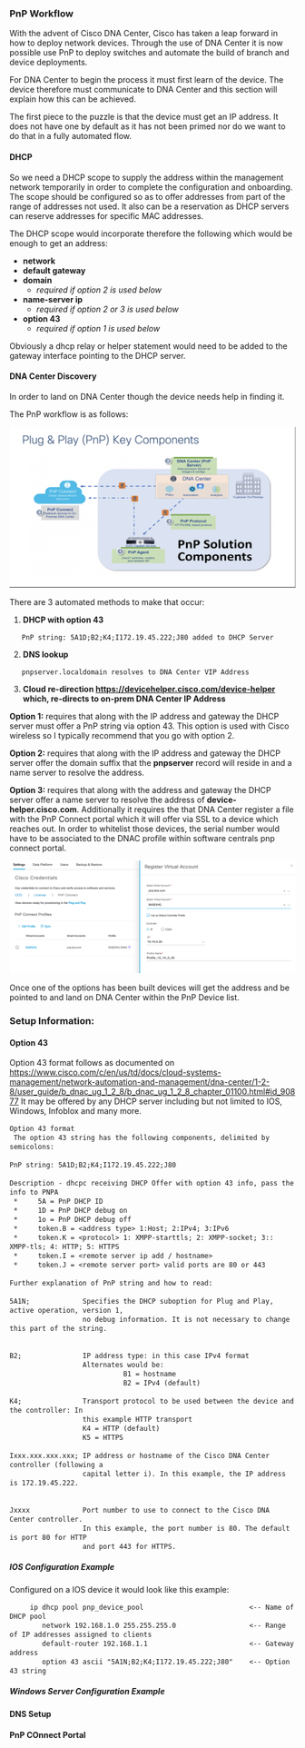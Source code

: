 ### PnP Workflow
With the advent of Cisco DNA Center, Cisco has taken a leap forward in how to deploy network devices. Through the use of DNA Center it is now possible use PnP to deploy switches and automate the build of branch and device deployments.

For DNA Center to begin the process it must first learn of the device. The device therefore must communicate to DNA Center and this section will explain how this can be achieved.

The first piece to the puzzle is that the device must get an IP address. It does not have one by default as it has not been primed nor do we want to do that in a fully automated flow.

#### DHCP
So we need a DHCP scope to supply the address within the management network temporarily in order to complete the configuration and onboarding. The scope should be configured so as to offer addresses from part of the range of addresses not used. It also can be a reservation as DHCP servers can reserve addresses for specific MAC addresses. 

The DHCP scope would incorporate therefore the following which would be enough to get an address:
* **network**
* **default gateway**
* **domain**                
  - *required if option 2 is used below*
* **name-server ip**        
  - *required if option 2 or 3 is used below*
* **option 43**             
  - *required if option 1 is used below*

Obviously a dhcp relay or helper statement would need to be added to the gateway interface pointing to the DHCP server.

#### DNA Center Discovery
In order to land on DNA Center though the device needs help in finding it. 

The PnP workflow is as follows:

![json](images/pnp-workflows.png?raw=true "Import JSON")

There are 3 automated methods to make that occur:

1. **DHCP with option 43**
```
   PnP string: 5A1D;B2;K4;I172.19.45.222;J80 added to DHCP Server
``` 
2. **DNS lookup**
``` 
   pnpserver.localdomain resolves to DNA Center VIP Address
```
3. **Cloud re-direction https://devicehelper.cisco.com/device-helper**
   **which, re-directs to on-prem DNA Center IP Address**

**Option 1:** requires that along with the IP address and gateway the DHCP server must offer a PnP string via option 43. This option is used with Cisco wireless so I typically recommend that you go with option 2. 

**Option 2:** requires that along with the IP address and gateway the DHCP server offer the domain suffix that the **pnpserver** record will reside in and a name server to resolve the address.

**Option 3:** requires that along with the address and gateway the DHCP server offer a name server to resolve the address of **device-helper.cisco.com**. Additionally it requires the that DNA Center register a file with the PnP Connect portal which it will offer via SSL to a device which reaches out. In order to whitelist those devices, the serial number would have to be associated to the DNAC profile within software centrals pnp connect portal.

![json](images/PnPConnect.png?raw=true "Import JSON")

Once one of the options has been built devices will get the address and be pointed to and land on DNA Center within the PnP Device list.

### Setup Information:

#### Option 43 
Option 43 format follows as documented on https://www.cisco.com/c/en/us/td/docs/cloud-systems-management/network-automation-and-management/dna-center/1-2-8/user_guide/b_dnac_ug_1_2_8/b_dnac_ug_1_2_8_chapter_01100.html#id_90877 It may be offered by any DHCP server including but not limited to IOS, Windows, Infoblox and many more.

```
Option 43 format 
 The option 43 string has the following components, delimited by semicolons:
 
PnP string: 5A1D;B2;K4;I172.19.45.222;J80 
 
Description - dhcpc receiving DHCP Offer with option 43 info, pass the info to PNPA 
 *     5A = PnP DHCP ID
 *     1D = PnP DHCP debug on
 *     1o = PnP DHCP debug off
 *     token.B = <address type> 1:Host; 2:IPv4; 3:IPv6
 *     token.K = <protocol> 1: XMPP-starttls; 2: XMPP-socket; 3:: XMPP-tls; 4: HTTP; 5: HTTPS
 *     token.I = <remote server ip add / hostname>
 *     token.J = <remote server port> valid ports are 80 or 443
 
Further explanation of PnP string and how to read:

5A1N;             Specifies the DHCP suboption for Plug and Play, active operation, version 1, 
                  no debug information. It is not necessary to change this part of the string.
                  

B2;               IP address type: in this case IPv4 format
                  Alternates would be: 
                            B1 = hostname
                            B2 = IPv4 (default)

K4;               Transport protocol to be used between the device and the controller: In 
                  this example HTTP transport
                  K4 = HTTP (default)
                  K5 = HTTPS

Ixxx.xxx.xxx.xxx; IP address or hostname of the Cisco DNA Center controller (following a 
                  capital letter i). In this example, the IP address is 172.19.45.222.
                  

Jxxxx             Port number to use to connect to the Cisco DNA Center controller. 
                  In this example, the port number is 80. The default is port 80 for HTTP 
                  and port 443 for HTTPS.
```

##### IOS Configuration Example
Configured on a IOS device it would look like this example:

```
     ip dhcp pool pnp_device_pool                          <-- Name of DHCP pool
        network 192.168.1.0 255.255.255.0                  <-- Range of IP addresses assigned to clients
        default-router 192.168.1.1                         <-- Gateway address
        option 43 ascii "5A1N;B2;K4;I172.19.45.222;J80"    <-- Option 43 string
```
##### Windows Server Configuration Example

#### DNS Setup

#### PnP COnnect Portal



